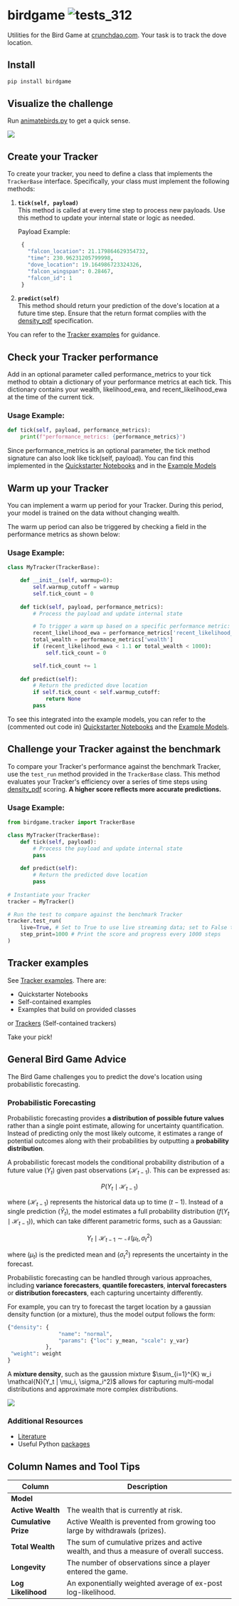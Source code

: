 # birdgame  ![tests_312](https://github.com/microprediction/birdgame/workflows/tests_312/badge.svg)

Utilities for the Bird Game at [crunchdao.com](https://crunchdao.com). Your task is to track the dove location.  

## Install

```bash
pip install birdgame
```

## Visualize the challenge
Run [animatebirds.py](https://github.com/microprediction/birdgame/blob/main/birdgame/animation/animatebirds.py) to get a quick sense. 

![](https://github.com/microprediction/birdgame/blob/main/docs/assets/bird_animation.png)


## Create your Tracker

To create your tracker, you need to define a class that implements the `TrackerBase` interface. Specifically, your class must implement the following methods:

1. **`tick(self, payload)`**  
   This method is called at every time step to process new payloads. Use this method to update your internal state or logic as needed.

   Payload Example:
     ```python
      {
        "falcon_location": 21.179864629354732,
        "time": 230.96231205799998,
        "dove_location": 19.164986723324326,
        "falcon_wingspan": 0.28467,
        "falcon_id": 1
      }
     ```
2. **`predict(self)`**  
   This method should return your prediction of the dove's location at a future time step. Ensure that the return format complies with the [density_pdf](https://github.com/microprediction/densitypdf/blob/main/densitypdf/__init__.py) specification.

You can refer to the [Tracker examples](https://github.com/microprediction/birdgame/tree/main/birdgame/examples) for guidance.

## Check your Tracker performance

Add in an optional parameter called performance_metrics to your tick method to obtain a dictionary of your performance metrics at each tick. This dictionary contains your wealth, likelihood_ewa, and recent_likelihood_ewa at the time of the current tick.

### Usage Example:
```python
def tick(self, payload, performance_metrics):
    print(f"performance_metrics: {performance_metrics}")
```

Since performance_metrics is an optional parameter, the tick method signature can also look like tick(self, payload).
You can find this implemented in the [Quickstarter Notebooks](https://github.com/microprediction/birdgame/tree/main/birdgame/examples/quickstarters) and in the [Example Models](https://github.com/microprediction/birdgame/tree/main/birdgame/models)


## Warm up your Tracker

You can implement a warm up period for your Tracker. During this period, your model is trained on the data without changing wealth. 

The warm up period can also be triggered by checking a field in the performance metrics as shown below:

### Usage Example:
```python
class MyTracker(TrackerBase):

    def __init__(self, warmup=0):
        self.warmup_cutoff = warmup
        self.tick_count = 0
    
    def tick(self, payload, performance_metrics):
        # Process the payload and update internal state

        # To trigger a warm up based on a specific performance metric:
        recent_likelihood_ewa = performance_metrics['recent_likelihood_ewa']
        total_wealth = performance_metrics['wealth']
        if (recent_likelihood_ewa < 1.1 or total_wealth < 1000):
            self.tick_count = 0

        self.tick_count += 1
    
    def predict(self):
        # Return the predicted dove location
        if self.tick_count < self.warmup_cutoff:
            return None
        pass
```

To see this integrated into the example models, you can refer to the (commented out code in) [Quickstarter Notebooks](https://github.com/microprediction/birdgame/tree/main/birdgame/examples/quickstarters) and the [Example Models](https://github.com/microprediction/birdgame/tree/main/birdgame/models).

## Challenge your Tracker against the benchmark

To compare your Tracker's performance against the benchmark Tracker, use the `test_run` method provided in the `TrackerBase` class. This method evaluates your Tracker's efficiency over a series of time steps using [density_pdf](https://github.com/microprediction/densitypdf/blob/main/densitypdf/__init__.py) scoring. **A higher score reflects more accurate predictions.**

### Usage Example:
```python
from birdgame.tracker import TrackerBase

class MyTracker(TrackerBase):
    def tick(self, payload):
        # Process the payload and update internal state
        pass
   
    def predict(self):
        # Return the predicted dove location
        pass
   
# Instantiate your Tracker
tracker = MyTracker()

# Run the test to compare against the benchmark Tracker
tracker.test_run(
    live=True, # Set to True to use live streaming data; set to False to use data from a CSV file
    step_print=1000 # Print the score and progress every 1000 steps
)
```


## Tracker examples 
See [Tracker examples](https://github.com/microprediction/birdgame/tree/main/birdgame/examples). There are:

- Quickstarter Notebooks
- Self-contained examples
- Examples that build on provided classes

or [Trackers](https://github.com/microprediction/birdgame/tree/main/birdgame/models) (Self-contained trackers)

Take your pick! 

## General Bird Game Advice 

The Bird Game challenges you to predict the dove's location using probabilistic forecasting.

### Probabilistic Forecasting

Probabilistic forecasting provides **a distribution of possible future values** rather than a single point estimate, allowing for uncertainty quantification. Instead of predicting only the most likely outcome, it estimates a range of potential outcomes along with their probabilities by outputting a **probability distribution**.

A probabilistic forecast models the conditional probability distribution of a future value $(Y_t)$ given past observations $(\mathcal{H}_{t-1})$. This can be expressed as:  

$$P(Y_t \mid \mathcal{H}_{t-1})$$

where $(\mathcal{H}_{t-1})$ represents the historical data up to time $(t-1)$. Instead of a single prediction $(\hat{Y}_t)$, the model estimates a full probability distribution $(f(Y_t \mid \mathcal{H}_{t-1}))$, which can take different parametric forms, such as a Gaussian:

$$Y_t \mid \mathcal{H}_{t-1} \sim \mathcal{N}(\mu_t, \sigma_t^2)$$

where $(\mu_t)$ is the predicted mean and $(\sigma_t^2)$ represents the uncertainty in the forecast.

Probabilistic forecasting can be handled through various approaches, including **variance forecasters**, **quantile forecasters**, **interval forecasters** or **distribution forecasters**, each capturing uncertainty differently.

For example, you can try to forecast the target location by a gaussian density function (or a mixture), thus the model output follows the form:

```python
{"density": {
                "name": "normal",
                "params": {"loc": y_mean, "scale": y_var}
            },
 "weight": weight
}
```

A **mixture density**, such as the gaussion mixture $\sum_{i=1}^{K} w_i \mathcal{N}(Y_t | \mu_i, \sigma_i^2)$ allows for capturing multi-modal distributions and approximate more complex distributions.

![](https://github.com/microprediction/birdgame/blob/main/docs/assets/proba_forecast.png)

### Additional Resources

- [Literature](https://github.com/microprediction/birdgame/blob/main/LITERATURE.md) 
- Useful Python [packages](https://github.com/microprediction/birdgame/blob/main/PACKAGES.md)



## Column Names and Tool Tips

| **Column**           | **Description**                                                                                              |
|----------------------|--------------------------------------------------------------------------------------------------------------|
| **Model**            |                                                         |
| **Active Wealth**    | The wealth that is currently at risk.                                                                        |
| **Cumulative Prize** | Active Wealth is prevented from growing too large by withdrawals (prizes).                                   |
| **Total Wealth**     | The sum of cumulative prizes and active wealth, and thus a measure of overall success.                       |
| **Longevity**        | The number of observations since a player entered the game.                                                  |
| **Log Likelihood**   | An exponentially weighted average of ex-post log-likelihood.                                                 |

